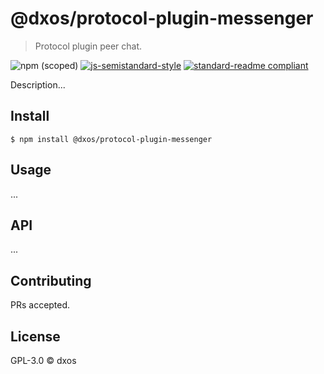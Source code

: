 # @dxos/protocol-plugin-messenger
> Protocol plugin peer chat.

![npm (scoped)](https://img.shields.io/npm/v/@dxos/protocol-plugin-messenger)
[![js-semistandard-style](https://img.shields.io/badge/code%20style-semistandard-brightgreen.svg?style=flat-square)](https://github.com/standard/semistandard)
[![standard-readme compliant](https://img.shields.io/badge/readme%20style-standard-brightgreen.svg?style=flat-square)](https://github.com/RichardLitt/standard-readme)

Description...

## Install

```
$ npm install @dxos/protocol-plugin-messenger
```

## Usage

...

## API

...

## Contributing

PRs accepted.

## License

GPL-3.0 © dxos
